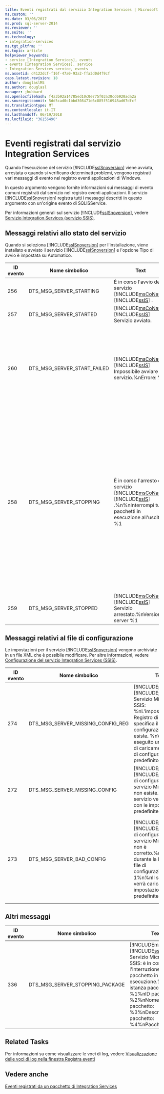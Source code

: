 ```yaml
---
title: Eventi registrati dal servizio Integration Services | Microsoft Docs
ms.custom: ''
ms.date: 03/06/2017
ms.prod: sql-server-2014
ms.reviewer: ''
ms.suite: ''
ms.technology:
- integration-services
ms.tgt_pltfrm: ''
ms.topic: article
helpviewer_keywords:
- service [Integration Services], events
- events [Integration Services], service
- Integration Services service, events
ms.assetid: d4122dcf-f16f-47a0-93a2-ffa3d0d4f9cf
caps.latest.revision: 18
author: douglaslMS
ms.author: douglasl
manager: jhubbard
ms.openlocfilehash: f4a3b92a14785ed10c0e775f03a30cd6920ada2a
ms.sourcegitcommit: 5dd5cad0c1bbd308471d6c885f516948ad67dfcf
ms.translationtype: MT
ms.contentlocale: it-IT
ms.lasthandoff: 06/19/2018
ms.locfileid: "36156490"
---
```

# <a name="events-logged-by-the-integration-services-service"></a>Eventi registrati dal servizio Integration Services
  Quando l'esecuzione del servizio [!INCLUDE[ssISnoversion](../../includes/ssisnoversion-md.md)] viene avviata, arrestata o quando si verificano determinati problemi, vengono registrati vari messaggi di evento nel registro eventi applicazioni di Windows.  
  
 In questo argomento vengono fornite informazioni sui messaggi di evento comuni registrati dal servizio nel registro eventi applicazioni. Il servizio [!INCLUDE[ssISnoversion](../../includes/ssisnoversion-md.md)] registra tutti i messaggi descritti in questo argomento con un'origine evento di SQLISService.  
  
 Per informazioni generali sul servizio [!INCLUDE[ssISnoversion](../../includes/ssisnoversion-md.md)], vedere [Servizio Integration Services &#40;servizio SSIS&#41;](integration-services-service-ssis-service.md).  
  
## <a name="messages-about-the-status-of-the-service"></a>Messaggi relativi allo stato del servizio  
 Quando si seleziona [!INCLUDE[ssISnoversion](../../includes/ssisnoversion-md.md)] per l'installazione, viene installato e avviato il servizio [!INCLUDE[ssISnoversion](../../includes/ssisnoversion-md.md)] e l'opzione Tipo di avvio è impostata su Automatico.  
  
|ID evento|Nome simbolico|Text|Note|  
|--------------|-------------------|----------|-----------|  
|256|DTS_MSG_SERVER_STARTING|È in corso l'avvio del servizio [!INCLUDE[msCoName](../../includes/msconame-md.md)] [!INCLUDE[ssIS](../../includes/ssis-md.md)] .|Il servizio sta per essere avviato.|  
|257|DTS_MSG_SERVER_STARTED|[!INCLUDE[msCoName](../../includes/msconame-md.md)] [!INCLUDE[ssIS](../../includes/ssis-md.md)] Servizio   avviato.|Il servizio è stato avviato.|  
|260|DTS_MSG_SERVER_START_FAILED|[!INCLUDE[msCoName](../../includes/msconame-md.md)] [!INCLUDE[ssIS](../../includes/ssis-md.md)] Impossibile avviare il servizio.%nErrore: %1|Non è stato possibile avviare il servizio. L'impossibilità di avviare il servizio potrebbe dipendere da un'installazione danneggiata o da un account del servizio non corretto.|  
|258|DTS_MSG_SERVER_STOPPING|È in corso l'arresto del servizio [!INCLUDE[msCoName](../../includes/msconame-md.md)] [!INCLUDE[ssIS](../../includes/ssis-md.md)] .%n%nInterrompi tutti i pacchetti in esecuzione all'uscita: %1|Il servizio sta per essere arrestato e, se la configurazione lo prevede, verranno arrestati tutti i pacchetti in esecuzione. È possibile impostare un valore True o False nel file di configurazione per specificare se arrestare i pacchetti in esecuzione quando viene arrestato il servizio. Nel messaggio relativo a questo evento è incluso il valore di questa impostazione.|  
|259|DTS_MSG_SERVER_STOPPED|[!INCLUDE[msCoName](../../includes/msconame-md.md)] [!INCLUDE[ssIS](../../includes/ssis-md.md)] Servizio arrestato.%nVersione server %1|Il servizio è stato arrestato.|  
  
## <a name="messages-about-the-configuration-file"></a>Messaggi relativi al file di configurazione  
 Le impostazioni per il servizio [!INCLUDE[ssISnoversion](../../includes/ssisnoversion-md.md)] vengono archiviate in un file XML che è possibile modificare. Per altre informazioni, vedere [Configurazione del servizio Integration Services &#40;SSIS&#41;](../configuring-the-integration-services-service-ssis-service.md).  
  
|ID evento|Nome simbolico|Text|Note|  
|--------------|-------------------|----------|-----------|  
|274|DTS_MSG_SERVER_MISSING_CONFIG_REG|[!INCLUDE[msCoName](../../includes/msconame-md.md)] [!INCLUDE[ssIS](../../includes/ssis-md.md)] Servizio Microsoft SSIS: %nL'impostazione del Registro di sistema che specifica il file di configurazione non esiste. %nVerrà eseguito un tentativo di caricamento del file di configurazione predefinito.|La voce del Registro di sistema che contiene il percorso del file di configurazione non esiste o è vuota.|  
|272|DTS_MSG_SERVER_MISSING_CONFIG|[!INCLUDE[msCoName](../../includes/msconame-md.md)] [!INCLUDE[ssIS](../../includes/ssis-md.md)] Il file di configurazione del servizio Microsoft SSIS non esiste.%nIl servizio verrà caricato con le impostazioni predefinite.|Il file di configurazione non esiste nel percorso specificato.|  
|273|DTS_MSG_SERVER_BAD_CONFIG|[!INCLUDE[msCoName](../../includes/msconame-md.md)] [!INCLUDE[ssIS](../../includes/ssis-md.md)] Il file di configurazione del servizio Microsoft SSIS non è corretto.%nErrore durante la lettura del file di configurazione:% 1%n%nIl servizio verrà caricato con le impostazioni predefinite.|Non è possibile leggere il file di configurazione o il file non è valido. Questo errore potrebbe essere determinato da un errore di sintassi di XML nel file.|  
  
## <a name="other-messages"></a>Altri messaggi  
  
|ID evento|Nome simbolico|Text|Note|  
|--------------|-------------------|----------|-----------|  
|336|DTS_MSG_SERVER_STOPPING_PACKAGE|[!INCLUDE[msCoName](../../includes/msconame-md.md)] [!INCLUDE[ssIS](../../includes/ssis-md.md)] Servizio Microsoft SSIS: è in corso l'interruzione del pacchetto in esecuzione.%nID istanza pacchetto: %1%nID pacchetto: %2%nNome pacchetto: %3%nDescrizione pacchetto: %4%nPacchetto|Il servizio sta tentando di arrestare l'esecuzione di un pacchetto. È possibile monitorare e arrestare i pacchetti in esecuzione in [!INCLUDE[ssManStudio](../../includes/ssmanstudio-md.md)]. Per altre informazioni su come gestire i pacchetti in [!INCLUDE[ssManStudio](../../includes/ssmanstudio-md.md)], vedere [Gestione dei pacchetti &#40;servizio SSIS&#41;](package-management-ssis-service.md).|  
  
## <a name="related-tasks"></a>Related Tasks  
 Per informazioni su come visualizzare le voci di log, vedere [Visualizzazione delle voci di log nella finestra Registra eventi](../view-log-entries-in-the-log-events-window.md)  
  
## <a name="see-also"></a>Vedere anche  
 [Eventi registrati da un pacchetto di Integration Services](../performance/events-logged-by-an-integration-services-package.md)  
  
  